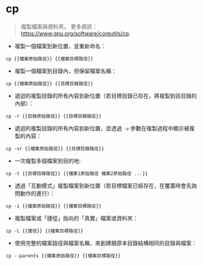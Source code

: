 # cp

> 複製檔案與資料夾。
> 更多資訊：<https://www.gnu.org/software/coreutils/cp>.

- 複製一個檔案到新位置，並重新命名：

`cp {{檔案原始路徑}} {{檔案目標路徑}}`

- 複製一個檔案到目錄內，但保留檔案名稱：

`cp {{檔案原始路徑}} {{目標目錄路徑}}`

- 遞迴的複製目錄的所有內容到新位置（若目標目錄已存在，將複製到該目錄的內部）：

`cp -r {{目錄原始路徑}} {{目標目錄路徑}}`

- 遞迴的複製目錄的所有內容到新位置，並透過 `-v` 參數在複製過程中顯示被複製的內容：

`cp -vr {{檔案原始路徑}} {{目標目錄路徑}}`

- 一次複製多個檔案到目的地:

`cp -t {{目標目錄路徑}} {{檔案1原始路徑 檔案2原始路徑 ...}}`

- 透過「互動模式」複製檔案到新位置（若目標檔案已經存在，在覆蓋時會先詢問動作的進行）：

`cp -i {{檔案原始路徑}} {{檔案目標路徑}}`

- 複製檔案或「捷徑」指向的「真實」檔案或資料夾：

`cp -L {{捷徑}} {{檔案目標路徑}}`

- 使用完整的檔案路徑與檔案名稱，來創建跟原本目錄結構相同的目錄與檔案：

`cp --parents {{檔案原始路徑}} {{檔案目標路徑}}`
